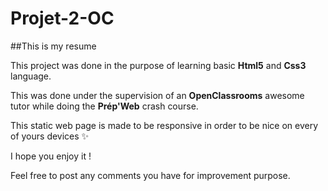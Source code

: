 # Projet-2-OC

##This is my resume

This project was done in the purpose of learning basic **Html5** and **Css3** language.

This was done under the supervision of an **OpenClassrooms** awesome tutor while doing the **Prép'Web** crash course.

This static web page is made to be responsive in order to be nice on every of yours devices :sparkles:

I hope you enjoy it ! 

Feel free to post any comments you have for improvement purpose.
